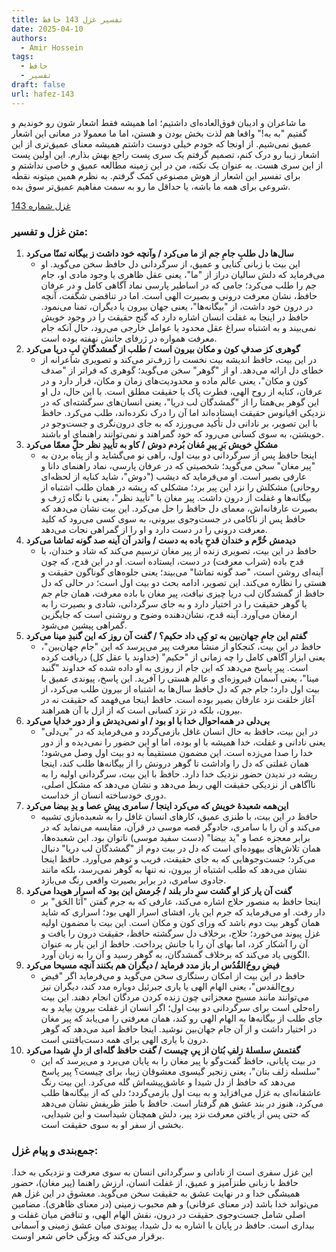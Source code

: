 ```yaml
---
title: تفسیر غزل 143 حافظ
date: 2025-04-10
authors:
  - Amir Hossein
tags:
  - حافظ
  - تفسیر
draft: false
url: hafez-143
---
```

ما شاعران و ادیبان فوق‌العاده‌ای داشتیم؛ اما همیشه فقط اشعار شون رو خوندیم و گفتیم "به به!" واقعا هم لذت بخش بودن و هستن، اما ما معمولا در معانی این اشعار عمیق نمی‌شیم. از اونجا که خودم خیلی دوست داشتم همیشه معنای عمیق‌تری از این اشعار زیبا رو درک کنم، تصمیم گرفتم یک سری پست راجع بهش بذارم. این اولین پست از این سری هست.
به عنوان یک نکته، من در این زمینه مطالعه عمیق و خاصی نداشتم و برای تفسیر این اشعار از هوش مصنوعی کمک گرفتم. به نظرم همین میتونه نقطه شروعی برای همه ما باشه، یا حداقل ما رو به سمت مفاهیم عمیق‌تر سوق بده.

[غزل شماره 143](https://ganjoor.net/hafez/ghazal/sh143)
### متن غزل و تفسیر:

1. **سال‌ها دل طلبِ جامِ جم از ما می‌کرد / وآنچه خود داشت ز بیگانه تمنّا می‌کرد**
    - این بیت با زبانی کنایی و عمیق، از سرگردانی دل حافظ سخن می‌گوید. او می‌فرماید که دلش سالیان دراز از "ما"، یعنی عقل ظاهری یا وجود مادی او، جام جم را طلب می‌کرد؛ جامی که در اساطیر پارسی نماد آگاهی کامل و در عرفان حافظ، نشان معرفت درونی و بصیرت الهی است. اما در تناقضی شگفت، آنچه در درون خود داشت، از "بیگانه‌ها"، یعنی جهان بیرون یا دیگران، تمنا می‌نمود. حافظ در اینجا به غفلت انسان اشاره دارد که گنج حقیقت را در وجود خویش نمی‌بیند و به اشتباه سراغ عقل محدود یا عوامل خارجی می‌رود، حال آنکه جام معرفت همواره در ژرفای جانش نهفته بوده است.
2. **گوهری کز صدفِ کون و مکان بیرون است / طلب از گمشدگانِ لبِ دریا می‌کرد**
    - در این بیت، حافظ اندیشه بیت نخست را ژرف‌تر می‌کند و تصویری شاعرانه از خطای دل ارائه می‌دهد. او از "گوهر" سخن می‌گوید؛ گوهری که فراتر از "صدف کون و مکان"، یعنی عالم ماده و محدودیت‌های زمان و مکان، قرار دارد و در عرفان، کنایه از روح الهی، فطرت پاک یا حقیقت مطلق است. با این حال، دل او این گوهر بی‌همتا را از "گمشدگان لب دریا"، یعنی انسان‌های سرگشته‌ای که در نزدیکی اقیانوس حقیقت ایستاده‌اند اما آن را درک نکرده‌اند، طلب می‌کرد. حافظ با این تصویر، بر نادانی دل تأکید می‌ورزد که به جای درون‌نگری و جست‌وجو در خویشتن، به سوی کسانی می‌رود که خود گمراهند و نمی‌توانند راهنمای او باشند.
3. **مشکلِ خویش بَرِ پیرِ مُغان بُردم دوش / کاو به تأییدِ نظر حلّ‌ِ معمّا می‌کرد**
    - اینجا حافظ پس از سرگردانی دو بیت اول، راهی نو می‌گشاید و از پناه بردن به "پیر مغان" سخن می‌گوید؛ شخصیتی که در عرفان پارسی، نماد راهنمای دانا و عارفی بصیر است. او می‌فرماید که دیشب ("دوش"، شاید کنایه از لحظه‌ای روحانی) مشکلش را نزد این پیر برد؛ مشکلی که ریشه در همان طلب اشتباه از بیگانه‌ها و غفلت از درون داشت. پیر مغان با "تأیید نظر"، یعنی با نگاه ژرف و بصیرت عارفانه‌اش، معمای دل حافظ را حل می‌کرد. این بیت نشان می‌دهد که حافظ پس از ناکامی در جست‌وجوی بیرونی، به سوی کسی می‌رود که کلید معرفت درونی را در دست دارد و او را از گمراهی نجات می‌دهد.
4. **دیدمش خُرَّم و خندان قدحِ باده به دست / واندر آن آینه صد گونه تماشا می‌کرد**
    - حافظ در این بیت، تصویری زنده از پیر مغان ترسیم می‌کند که شاد و خندان، با قدح باده (شراب معرفت) در دست، ایستاده است. او در این قدح، که چون آینه‌ای روشن است، "صد گونه تماشا" می‌بیند؛ یعنی جلوه‌های گوناگون حقیقت و هستی را نظاره می‌کند. این تصویر، ادامه بحث دو بیت اول است؛ در حالی که دل حافظ از گمشدگان لب دریا چیزی نیافت، پیر مغان با باده معرفت، همان جام جم یا گوهر حقیقت را در اختیار دارد و به جای سرگردانی، شادی و بصیرت را به ارمغان می‌آورد. آینه قدح، نشان‌دهنده وضوح و روشنی است که جایگزین گمراهی پیشین می‌شود.
5. **گفتم این جامِ جهان‌بین به تو کِی داد حکیم؟ / گفت آن روز که این گنبدِ مینا می‌کرد**
    - حافظ در این بیت، کنجکاو از منشأ معرفت پیر می‌پرسد که این "جام جهان‌بین"، یعنی ابزار آگاهی کامل را چه زمانی از "حکیم" (خداوند یا عقل کل) دریافت کرده است. پیر پاسخ می‌دهد که این جام از روزی به او داده شده که خداوند "گنبد مینا"، یعنی آسمان فیروزه‌ای و عالم هستی را آفرید. این پاسخ، پیوندی عمیق با بیت اول دارد؛ جام جم که دل حافظ سال‌ها به اشتباه از بیرون طلب می‌کرد، از آغاز خلقت نزد عارفان بصیر بوده است. حافظ اینجا می‌فهمد که حقیقت نه در بیرون، بلکه در نزد کسانی است که از ازل با آن همراهند.
6. **بی‌دلی در همه‌احوال خدا با او بود / او نمی‌دیدش و از دور خدایا می‌کرد**
    - در این بیت، حافظ به حال انسان غافل بازمی‌گردد و می‌فرماید که در "بی‌دلی" یعنی نادانی و غفلت، خدا همیشه با او بوده، اما او این حضور را نمی‌دیده و از دور خدا را صدا می‌زده است. این مضمون مستقیماً به دو بیت اول وصل می‌شود؛ همان غفلتی که دل را واداشت تا گوهر درونش را از بیگانه‌ها طلب کند، اینجا ریشه در ندیدن حضور نزدیک خدا دارد. حافظ با این بیت، سرگردانی اولیه را به ناآگاهی از نزدیکی حقیقت الهی ربط می‌دهد و نشان می‌دهد که مشکل اصلی، دوری خودساخته انسان از خداست.
7. **این‌همه شعبدهٔ خویش که می‌کرد اینجا / سامری پیشِ عصا و یدِ بیضا می‌کرد**
    - حافظ در این بیت، با طنزی عمیق، کارهای انسان غافل را به شعبده‌بازی تشبیه می‌کند و آن را با سامری، جادوگر قصه موسی در قرآن، مقایسه می‌نماید که در برابر معجزه عصا و "ید بیضا" (دست سفید موسی) ناتوان بود. این شعبده‌ها، همان تلاش‌های بیهوده‌ای است که دل در بیت دوم از "گمشدگان لب دریا" دنبال می‌کرد؛ جست‌وجوهایی که به جای حقیقت، فریب و توهم می‌آورد. حافظ اینجا نشان می‌دهد که طلب اشتباه از بیرون، نه تنها به گوهر نمی‌رسد، بلکه مانند جادوی سامری، در برابر بصیرت واقعی رنگ می‌بازد.
8. **گفت آن یار کز او گشت سرِ دار بلند / جُرمش این بود که اسرار هویدا می‌کرد**
    - اینجا حافظ به منصور حلاج اشاره می‌کند، عارفی که به جرم گفتن "اَنَا الحَق" بر دار رفت. او می‌فرماید که جرم این یار، افشای اسرار الهی بود؛ اسراری که شاید همان گوهر بیت دوم باشد که ورای کون و مکان است. این بیت با مضمون اولیه غزل پیوند می‌خورد؛ حلاج، برخلاف دل سرگشته حافظ، حقیقت درون را یافت و آن را آشکار کرد، اما بهای آن را با جانش پرداخت. حافظ از این یار به عنوان الگویی یاد می‌کند که برخلاف گمشدگان، به گوهر رسید و آن را به زبان آورد.
9. **فیضِ روحُ‌القُدُس ار باز مدد فرماید / دیگران هم بکنند آنچه مسیحا می‌کرد**
    - حافظ در این بیت از امکان رستگاری سخن می‌گوید و می‌فرماید اگر "فیض روح‌القدس"، یعنی الهام الهی یا یاری جبرئیل دوباره مدد کند، دیگران نیز می‌توانند مانند مسیح معجزاتی چون زنده کردن مردگان انجام دهند. این بیت راه‌حلی است برای سرگردانی دو بیت اول؛ اگر انسان از غفلت بیرون بیاید و به جای طلب از بیگانه‌ها به الهام الهی رو کند، همان معرفتی را می‌یابد که پیر مغان در اختیار داشت و از آن جام جهان‌بین نوشید. اینجا حافظ امید می‌دهد که گوهر درون با یاری الهی برای همه دست‌یافتنی است.
10. **گفتمش سلسلهٔ زلفِ بُتان از پیِ چیست / گفت حافظ گله‌ای از دلِ شیدا می‌کرد**
    - در بیت پایانی، حافظ گفت‌وگو با پیر مغان را به پایان می‌برد و می‌پرسد که این "سلسله زلف بتان"، یعنی زنجیر گیسوی معشوقان زیبا، برای چیست؟ پیر پاسخ می‌دهد که حافظ از دل شیدا و عاشق‌پیشه‌اش گله می‌کرد. این بیت رنگ عاشقانه‌ای به غزل می‌افزاید و به بیت اول بازمی‌گردد؛ دلی که از بیگانه‌ها طلب می‌کرد، هنوز در بند عشق هم گرفتار است. حافظ با طنز ظریفش نشان می‌دهد که حتی پس از یافتن معرفت نزد پیر، دلش همچنان شیداست و این شیدایی، بخشی از سفر او به سوی حقیقت است.

### جمع‌بندی و پیام غزل:

این غزل سفری است از نادانی و سرگردانی انسان به سوی معرفت و نزدیکی به خدا. حافظ با زبانی طنزآمیز و عمیق، از غفلت انسان، ارزش راهنما (پیر مغان)، حضور همیشگی خدا و در نهایت عشق به حقیقت سخن می‌گوید. معشوق در این غزل هم می‌تواند خدا باشد (در معنای عرفانی) و هم محبوب زمینی (در معنای ظاهری). مضامین اصلی شامل جست‌وجوی حقیقت در درون، نقش الهام الهی، و تناقض میان غفلت و بیداری است. حافظ در پایان با اشاره به دل شیدا، پیوندی میان عشق زمینی و آسمانی برقرار می‌کند که ویژگی خاص شعر اوست.